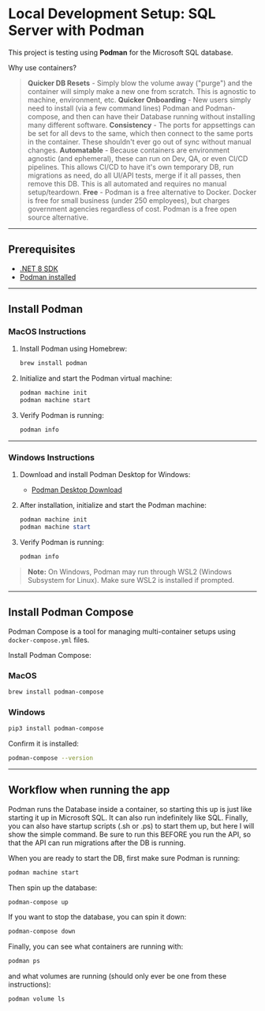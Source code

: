 # Local Development Setup: SQL Server with Podman

This project is testing using **Podman** for the Microsoft SQL database.

Why use containers?

> **Quicker DB Resets** - Simply blow the volume away ("purge") and the container will simply make a new one from scratch. This is agnostic to machine, environment, etc.
> **Quicker Onboarding** - New users simply need to install (via a few command lines) Podman and Podman-compose, and then can have their Database running without installing many different software.
> **Consistency** - The ports for appsettings can be set for all devs to the same, which then connect to the same ports in the container. These shouldn't ever go out of sync without manual changes.
> **Automatable** - Because containers are environment agnostic (and ephemeral), these can run on Dev, QA, or even CI/CD pipelines. This allows CI/CD to have it's own temporary DB, run migrations as need, do all UI/API tests, merge if it all passes, then remove this DB. This is all automated and requires no manual setup/teardown.
> **Free** - Podman is a free alternative to Docker. Docker is free for small business (under 250 employees), but charges government agencies regardless of cost. Podman is a free open source alternative.

---

## Prerequisites
- [.NET 8 SDK](https://dotnet.microsoft.com/download/dotnet/8.0)
- [Podman installed](https://podman.io/getting-started/installation)

---

## Install Podman

### MacOS Instructions
1. Install Podman using Homebrew:
    ```bash
    brew install podman
    ```

2. Initialize and start the Podman virtual machine:
    ```bash
    podman machine init
    podman machine start
    ```

3. Verify Podman is running:
    ```bash
    podman info
    ```

---

### Windows Instructions
1. Download and install Podman Desktop for Windows:
   - [Podman Desktop Download](https://podman.io/getting-started/installation)

2. After installation, initialize and start the Podman machine:
    ```powershell
    podman machine init
    podman machine start
    ```

3. Verify Podman is running:
    ```powershell
    podman info
    ```

> **Note:** On Windows, Podman may run through WSL2 (Windows Subsystem for Linux). Make sure WSL2 is installed if prompted.

---

## Install Podman Compose

Podman Compose is a tool for managing multi-container setups using `docker-compose.yml` files.


Install Podman Compose:

### MacOS
```bash
brew install podman-compose
```

### Windows
```powershell
pip3 install podman-compose
```

Confirm it is installed:

```bash
podman-compose --version
```

---

## Workflow when running the app

Podman runs the Database inside a container, so starting this up is just like starting it up in Microsoft SQL. It can also run indefinitely like SQL. Finally, you can also have startup scripts (.sh or .ps) to start them up, but here I will show the simple command. Be sure to run this BEFORE you run the API, so that the API can run migrations after the DB is running.

When you are ready to start the DB, first make sure Podman is running:

```bash
podman machine start
```

Then spin up the database:

```bash
podman-compose up
```

If you want to stop the database, you can spin it down:

```bash
podman-compose down
```

Finally, you can see what containers are running with:

```bash
podman ps
```

and what volumes are running (should only ever be one from these instructions):

```bash
podman volume ls
```